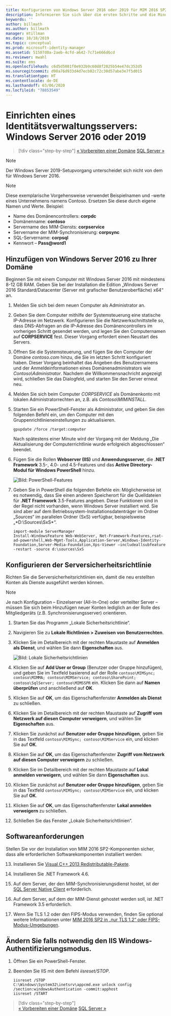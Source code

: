 ```yaml
---
title: Konfigurieren von Windows Server 2016 oder 2019 für MIM 2016 SP2 | Microsoft-Dokumentation
description: Informieren Sie sich über die ersten Schritte und die Mindestanforderungen für die Vorbereitung von Windows Server 2016 oder 2019 für MIM 2016 SP2.
keywords: ''
author: billmath
ms.author: billmath
manager: mtillman
ms.date: 10/18/2019
ms.topic: conceptual
ms.prod: microsoft-identity-manager
ms.assetid: 51507d0a-2aeb-4cfd-a642-7c71e666d6cd
ms.reviewer: mwahl
ms.suite: ems
ms.openlocfilehash: c6d5d5081f0e932b9c60d8f2025b54e47dc352d5
ms.sourcegitcommit: d98a76d933d4d7ecb02c72c30d57abe3e7f5d015
ms.translationtype: HT
ms.contentlocale: de-DE
ms.lasthandoff: 03/06/2020
ms.locfileid: "78853549"
---
```

# <a name="set-up-an-identity-management-server-windows-server-2016-or-2019"></a>Einrichten eines Identitätsverwaltungsservers: Windows Server 2016 oder 2019

> [!div class="step-by-step"]
> [« Vorbereiten einer Domäne](preparing-domain.md)
> [SQL Server »](prepare-server-sql2016.md)
> 

> [!NOTE]
> Der Windows Server 2019-Setupvorgang unterscheidet sich nicht von dem für Windows Server 2016.


> [!NOTE]
> Diese exemplarische Vorgehensweise verwendet Beispielnamen und -werte eines Unternehmens namens Contoso. Ersetzen Sie diese durch eigene Namen und Werte. Beispiel:
> - Name des Domänencontrollers: **corpdc**
> - Domänenname: **contoso**
> - Servername des MIM-Diensts: **corpservice**
> - Servername der MIM-Synchronisierung: **corpsync**
> - SQL-Servername: **corpsql**
> - Kennwort – <strong>Pass@word1</strong>

## <a name="join-windows-server-2016-to-your-domain"></a>Hinzufügen von Windows Server 2016 zu Ihrer Domäne

Beginnen Sie mit einem Computer mit Windows Server 2016 mit mindestens 8-12 GB RAM. Geben Sie bei der Installation die Edition „Windows Server 2016 Standard/Datacenter (Server mit grafischer Benutzeroberfläche) x64“ an.

1. Melden Sie sich bei dem neuen Computer als Administrator an.

2. Geben Sie dem Computer mithilfe der Systemsteuerung eine statische IP-Adresse im Netzwerk. Konfigurieren Sie die Netzwerkschnittstelle so, dass DNS-Abfragen an die IP-Adresse des Domänencontrollers im vorherigen Schritt gesendet werden, und legen Sie den Computernamen auf **CORPSERVICE** fest.  Dieser Vorgang erfordert einen Neustart des Servers.

3. Öffnen Sie die Systemsteuerung, und fügen Sie den Computer der Domäne *contoso.com* hinzu, die Sie im letzten Schritt konfiguriert haben.  Dieser Vorgang beinhaltet das Angeben des Benutzernamens und der Anmeldeinformationen eines Domänenadministrators wie *Contoso\Administrator*.  Nachdem die Willkommensnachricht angezeigt wird, schließen Sie das Dialogfeld, und starten Sie den Server erneut neu.

4. Melden Sie sich beim Computer *CORPSERVICE* als Domänenkonto mit lokalen Administratorrechten an, z.B. als *Contoso\MIMINSTALL*.


5. Starten Sie ein PowerShell-Fenster als Administrator, und geben Sie den folgenden Befehl ein, um den Computer mit den Gruppenrichtlinieneinstellungen zu aktualisieren.

    ```
    gpupdate /force /target:computer
    ```

    Nach spätestens einer Minute wird der Vorgang mit der Meldung „Die Aktualisierung der Computerrichtlinie wurde erfolgreich abgeschlossen“ beendet.

6. Fügen Sie die Rollen **Webserver (IIS)** und **Anwendungsserver**, die **.NET Framework** 3.5-, 4.0- und 4.5-Features und das **Active Directory-Modul für Windows PowerShell** hinzu.

    ![Bild: PowerShell-Features](media/MIM-DeployWS2.png)

7. Geben Sie in PowerShell die folgenden Befehle ein: Möglicherweise ist es notwendig, dass Sie einen anderen Speicherort für die Quelldateien für **.NET Framework** 3.5-Features angeben. Diese Funktionen sind in der Regel nicht vorhanden, wenn Windows Server installiert wird. Sie sind aber auf dem Betriebssystem-Installationsdatenträger im Ordner „Sources“ im parallelen Ordner (SxS) verfügbar, beispielsweise „*D:\Sources\SxS\*“.

    ```
    import-module ServerManager
    Install-WindowsFeature Web-WebServer, Net-Framework-Features,rsat-ad-powershell,Web-Mgmt-Tools,Application-Server,Windows-Identity-Foundation,Server-Media-Foundation,Xps-Viewer –includeallsubfeature -restart -source d:\sources\SxS
    ```

## <a name="configure-the-server-security-policy"></a>Konfigurieren der Serversicherheitsrichtlinie

Richten Sie die Serversicherheitsrichtlinien ein, damit die neu erstellten Konten als Dienste ausgeführt werden können.
> [!NOTE] 
> Je nach Konfiguration – Einzelserver (All-In-One) oder verteilter Server – müssen Sie sich beim Hinzufügen neuer Konten lediglich an der Rolle des Mitgliedgeräts (z.B. Synchronisierungsserver) orientieren. 

1. Starten Sie das Programm „Lokale Sicherheitsrichtlinie“.

2. Navigieren Sie zu **Lokale Richtlinien > Zuweisen von Benutzerrechten**.

3. Klicken Sie im Detailbereich mit der rechten Maustaste auf **Anmelden als Dienst**, und wählen Sie dann **Eigenschaften** aus.

    ![Bild: Lokale Sicherheitsrichtlinien](media/MIM-DeployWS3.png)

4. Klicken Sie auf **Add User or Group** (Benutzer oder Gruppe hinzufügen), und geben Sie im Textfeld basierend auf der Rolle `contoso\MIMSync; contoso\MIMMA; contoso\MIMService; contoso\SharePoint; contoso\SqlServer; contoso\MIMSSPR` ein. Klicken Sie dann auf **Namen überprüfen** und anschließend auf **OK**.

5. Klicken Sie auf **OK**, um das Eigenschaftenfenster **Anmelden als Dienst** zu schließen.

6.  Klicken Sie im Detailbereich mit der rechten Maustaste auf **Zugriff vom Netzwerk auf diesen Computer verweigern**, und wählen Sie **Eigenschaften** aus.

7. Klicken Sie zunächst auf **Benutzer oder Gruppe hinzufügen**, geben Sie in das Textfeld `contoso\MIMSync; contoso\MIMService` ein, und klicken Sie auf **OK**.

8. Klicken Sie auf **OK**, um das Eigenschaftenfenster **Zugriff vom Netzwerk auf diesen Computer verweigern** zu schließen.

9. Klicken Sie im Detailbereich mit der rechten Maustaste auf **Lokal anmelden verweigern**, und wählen Sie dann **Eigenschaften** aus.

10. Klicken Sie zunächst auf **Benutzer oder Gruppe hinzufügen**, geben Sie in das Textfeld `contoso\MIMSync; contoso\MIMService` ein, und klicken Sie auf **OK**.

11. Klicken Sie auf **OK**, um das Eigenschaftenfenster **Lokal anmelden verweigern** zu schließen.

12. Schließen Sie das Fenster „Lokale Sicherheitsrichtlinien“.

## <a name="software-prerequisites"></a>Softwareanforderungen

Stellen Sie vor der Installation von MIM 2016 SP2-Komponenten sicher, dass alle erforderlichen Softwarekomponenten installiert werden:

13. Installieren Sie [Visual C++ 2013 Redistributable-Pakete](https://www.microsoft.com/download/details.aspx?id=40784).

14. Installieren Sie .NET Framework 4.6.

15. Auf dem Server, der den MIM-Synchronisierungsdienst hostet, ist der [SQL Server Native Client](https://www.microsoft.com/download/details.aspx?id=50402) erforderlich.

16. Auf dem Server, auf dem der MIM-Dienst gehostet werden soll, ist .NET Framework 3.5 erforderlich.

17. Wenn Sie TLS 1.2 oder den FIPS-Modus verwenden, finden Sie optional weitere Informationen unter [MIM 2016 SP2 in „nur TLS 1.2“ oder FIPS-Modus-Umgebungen](preparing-tls.md).

## <a name="change-the-iis-windows-authentication-mode-if-needed"></a>Ändern Sie falls notwendig den IIS Windows-Authentifizierungsmodus.

1.  Öffnen Sie ein PowerShell-Fenster.

2.  Beenden Sie IIS mit dem Befehl *iisreset/STOP*.

    ```
    iisreset /STOP
    C:\Windows\System32\inetsrv\appcmd.exe unlock config /section:windowsAuthentication -commit:apphost
    iisreset /START
    ```

> [!div class="step-by-step"]  
> [« Vorbereiten einer Domäne](preparing-domain.md)
> [SQL Server »](prepare-server-sql2016.md)
